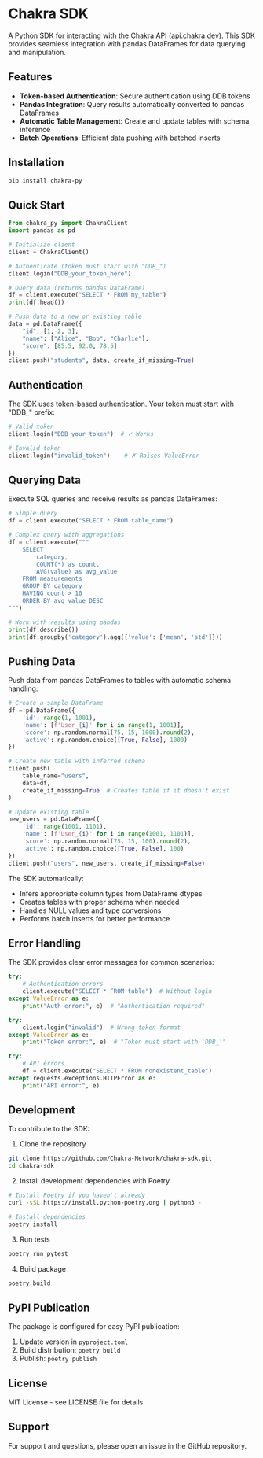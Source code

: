 # Chakra SDK

A Python SDK for interacting with the Chakra API (api.chakra.dev). This SDK provides seamless integration with pandas DataFrames for data querying and manipulation.

## Features

- **Token-based Authentication**: Secure authentication using DDB tokens
- **Pandas Integration**: Query results automatically converted to pandas DataFrames
- **Automatic Table Management**: Create and update tables with schema inference
- **Batch Operations**: Efficient data pushing with batched inserts

## Installation

```bash
pip install chakra-py
```

## Quick Start

```python
from chakra_py import ChakraClient
import pandas as pd

# Initialize client
client = ChakraClient()

# Authenticate (token must start with "DDB_")
client.login("DDB_your_token_here")

# Query data (returns pandas DataFrame)
df = client.execute("SELECT * FROM my_table")
print(df.head())

# Push data to a new or existing table
data = pd.DataFrame({
    "id": [1, 2, 3],
    "name": ["Alice", "Bob", "Charlie"],
    "score": [85.5, 92.0, 78.5]
})
client.push("students", data, create_if_missing=True)
```

## Authentication

The SDK uses token-based authentication. Your token must start with "DDB_" prefix:

```python
# Valid token
client.login("DDB_your_token")  # ✓ Works

# Invalid token
client.login("invalid_token")    # ✗ Raises ValueError
```

## Querying Data

Execute SQL queries and receive results as pandas DataFrames:

```python
# Simple query
df = client.execute("SELECT * FROM table_name")

# Complex query with aggregations
df = client.execute("""
    SELECT 
        category,
        COUNT(*) as count,
        AVG(value) as avg_value
    FROM measurements
    GROUP BY category
    HAVING count > 10
    ORDER BY avg_value DESC
""")

# Work with results using pandas
print(df.describe())
print(df.groupby('category').agg({'value': ['mean', 'std']}))
```

## Pushing Data

Push data from pandas DataFrames to tables with automatic schema handling:

```python
# Create a sample DataFrame
df = pd.DataFrame({
    'id': range(1, 1001),
    'name': [f'User_{i}' for i in range(1, 1001)],
    'score': np.random.normal(75, 15, 1000).round(2),
    'active': np.random.choice([True, False], 1000)
})

# Create new table with inferred schema
client.push(
    table_name="users",
    data=df,
    create_if_missing=True  # Creates table if it doesn't exist
)

# Update existing table
new_users = pd.DataFrame({
    'id': range(1001, 1101),
    'name': [f'User_{i}' for i in range(1001, 1101)],
    'score': np.random.normal(75, 15, 100).round(2),
    'active': np.random.choice([True, False], 100)
})
client.push("users", new_users, create_if_missing=False)
```

The SDK automatically:
- Infers appropriate column types from DataFrame dtypes
- Creates tables with proper schema when needed
- Handles NULL values and type conversions
- Performs batch inserts for better performance

## Error Handling

The SDK provides clear error messages for common scenarios:

```python
try:
    # Authentication errors
    client.execute("SELECT * FROM table")  # Without login
except ValueError as e:
    print("Auth error:", e)  # "Authentication required"

try:
    client.login("invalid")  # Wrong token format
except ValueError as e:
    print("Token error:", e)  # "Token must start with 'DDB_'"

try:
    # API errors
    df = client.execute("SELECT * FROM nonexistent_table")
except requests.exceptions.HTTPError as e:
    print("API error:", e)
```

## Development

To contribute to the SDK:

1. Clone the repository
```bash
git clone https://github.com/Chakra-Network/chakra-sdk.git
cd chakra-sdk
```

2. Install development dependencies with Poetry
```bash
# Install Poetry if you haven't already
curl -sSL https://install.python-poetry.org | python3 -

# Install dependencies
poetry install
```

3. Run tests
```bash
poetry run pytest
```

4. Build package
```bash
poetry build
```

## PyPI Publication

The package is configured for easy PyPI publication:

1. Update version in `pyproject.toml`
2. Build distribution: `poetry build`
3. Publish: `poetry publish`

## License

MIT License - see LICENSE file for details.

## Support

For support and questions, please open an issue in the GitHub repository.
